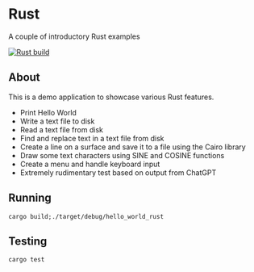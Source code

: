 # Rust
A couple of introductory Rust examples

[![Rust build](https://github.com/eugenevdm/rust/actions/workflows/rust.yml/badge.svg)](https://github.com/eugenevdm/rust/actions/workflows/rust.yml)

## About

This is a demo application to showcase various Rust features.

- Print Hello World
- Write a text file to disk
- Read a text file from disk
- Find and replace text in a text file from disk
- Create a line on a surface and save it to a file using the Cairo library
- Draw some text characters using SINE and COSINE functions
- Create a menu and handle keyboard input
- Extremely rudimentary test based on output from ChatGPT

## Running

`cargo build;./target/debug/hello_world_rust`

## Testing

`cargo test`
